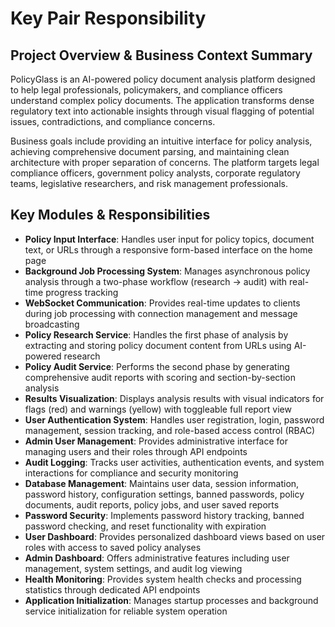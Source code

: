 # Key Pair Responsibility

## Project Overview & Business Context Summary
PolicyGlass is an AI-powered policy document analysis platform designed to help legal professionals, policymakers, and compliance officers understand complex policy documents. The application transforms dense regulatory text into actionable insights through visual flagging of potential issues, contradictions, and compliance concerns.

Business goals include providing an intuitive interface for policy analysis, achieving comprehensive document parsing, and maintaining clean architecture with proper separation of concerns. The platform targets legal compliance officers, government policy analysts, corporate regulatory teams, legislative researchers, and risk management professionals.

## Key Modules & Responsibilities
- **Policy Input Interface**: Handles user input for policy topics, document text, or URLs through a responsive form-based interface on the home page
- **Background Job Processing System**: Manages asynchronous policy analysis through a two-phase workflow (research → audit) with real-time progress tracking
- **WebSocket Communication**: Provides real-time updates to clients during job processing with connection management and message broadcasting
- **Policy Research Service**: Handles the first phase of analysis by extracting and storing policy document content from URLs using AI-powered research
- **Policy Audit Service**: Performs the second phase by generating comprehensive audit reports with scoring and section-by-section analysis
- **Results Visualization**: Displays analysis results with visual indicators for flags (red) and warnings (yellow) with toggleable full report view
- **User Authentication System**: Handles user registration, login, password management, session tracking, and role-based access control (RBAC)
- **Admin User Management**: Provides administrative interface for managing users and their roles through API endpoints
- **Audit Logging**: Tracks user activities, authentication events, and system interactions for compliance and security monitoring
- **Database Management**: Maintains user data, session information, password history, configuration settings, banned passwords, policy documents, audit reports, policy jobs, and user saved reports
- **Password Security**: Implements password history tracking, banned password checking, and reset functionality with expiration
- **User Dashboard**: Provides personalized dashboard views based on user roles with access to saved policy analyses
- **Admin Dashboard**: Offers administrative features including user management, system settings, and audit log viewing
- **Health Monitoring**: Provides system health checks and processing statistics through dedicated API endpoints
- **Application Initialization**: Manages startup processes and background service initialization for reliable system operation
